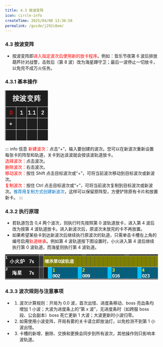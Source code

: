 ```yaml
---
title: 4.3 按波变阵
icon: circle-info
createTime: 2025/04/08 13:36:58
permalink: /guide/j292i8om/
---
```


### 4.3 按波变阵

- 按波变阵即<span style="color: red">进入指定波次后使用新的放卡程序</span>。例如：音乐节夜第 6 波后排放葫芦针对战警，击败后（第 8 波）改为海星蹲守卫；最后一波停止一切放卡，以免完不成万火任务。

### 4.3.1 基本操作

![](./picture/4.3.1.1.png)

::: info 信息
<span style="color: red">新建波次：</span>点击“+”，输入要创建的波次。您可以在新波次重新设置每张卡的阵型和轨道，关卡到达该波就会按该波轨道放卡。<br>
<span style="color: red">选择波次：</span>点击波次。<br>
<span style="color: red">删除波次：</span>右击波次。<br>
<span style="color: red">移动波次：</span>按住 Shift 点击目标波次或“+”，可将当前波次移动到目标波次或新波次。<br>
<span style="color: red">复制波次：</span>按住 Ctrl 点击目标波次或“+”，可将当前波次复制到目标波次或新波次。<span style="color: #0070C0;">推荐用复制方式创建新波次</span>，这样可以保留原阵型，方便铲除原有卡片和放置新卡。
:::

### 4.3.2 执行原理

- 若轨道包含 0,4 两个波次，则执行时先按照第 0 波轨道放卡，进入第 4 波后改为按第 4 波轨道放卡。进入新波次后，原波次未放完的卡不再放置。
- 如果希望某些卡到达新波次后继续执行原波次的轨道，只需单击卡槽左上角的编号启用<span style="color: red">轨道继承</span>。例如第 4 波轨道按下图设置时，小火进入第 4 波后继续执行第 0 波轨道，而海星则执行第 4 波轨道。

![](./picture/4.3.2.1.png)

### 4.3.3 波次规则与注意事项

- 1. 波次计算规则：开局为 0.0 波，首次出怪、进度条移动、boss 亮血条均增加 1 小波；大波为进度条上的“第 x 波”，无进度条时（如跨服 boss 段、公会副本）boss 死亡更新 1 大波；大波更新时小波归零。
- 2. 如需使用小波变阵，开局有雾的关卡请立即放油灯，以免检测不到第 1 小波出怪。
- 3. 卡槽的新增、删除、交换和更换会同步到所有波次，其他操作则只影响本波轨道。

